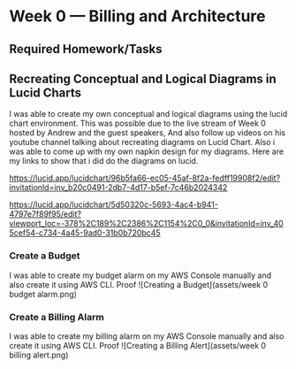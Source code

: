 # Week 0 — Billing and Architecture


## Required Homework/Tasks

## Recreating Conceptual and Logical Diagrams in Lucid Charts

I was able to create my own conceptual and logical diagrams using the lucid chart environment.
This was possible due to the live stream of Week 0 hosted by Andrew and the guest speakers,
And also follow up videos on his youtube channel talking about recreating diagrams on Lucid Chart.
Also i was able to come up with my own napkin design for my diagrams.
Here are my links to show that i did do the diagrams on lucid.

https://lucid.app/lucidchart/96b5fa66-ec05-45af-8f2a-fedff19908f2/edit?invitationId=inv_b20c0491-2db7-4d17-b5ef-7c46b2024342

https://lucid.app/lucidchart/5d50320c-5693-4ac4-b941-4797e7f89f95/edit?viewport_loc=-378%2C189%2C2386%2C1154%2C0_0&invitationId=inv_405cef54-c734-4a45-9ad0-31b0b720bc45

### Create a Budget

I was able to create my budget alarm on my AWS Console manually and also create it using AWS CLI.
Proof ![Creating a  Budget](assets/week 0 budget alarm.png)

### Create a Billing Alarm
I was able to create my billing alarm on my AWS Console manually and also create it using AWS CLI.
Proof ![Creating a Billing Alert](assets/week 0 billing alert.png)
